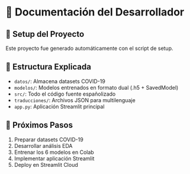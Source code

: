 # 📖 Documentación del Desarrollador

## 🔧 Setup del Proyecto
Este proyecto fue generado automáticamente con el script de setup.

## 📁 Estructura Explicada
- `datos/`: Almacena datasets COVID-19
- `modelos/`: Modelos entrenados en formato dual (.h5 + SavedModel)
- `src/`: Todo el código fuente españolizado
- `traducciones/`: Archivos JSON para multilenguaje
- `app.py`: Aplicación Streamlit principal

## 🚀 Próximos Pasos
1. Preparar datasets COVID-19
2. Desarrollar análisis EDA
3. Entrenar los 6 modelos en Colab
4. Implementar aplicación Streamlit
5. Deploy en Streamlit Cloud
